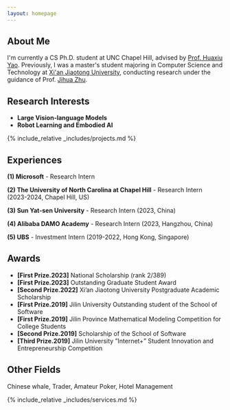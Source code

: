 ```yaml
---
layout: homepage
---
```


## About Me

I'm currently a CS Ph.D. student at UNC Chapel Hill, advised by <a href="https://www.huaxiuyao.io/"  target="_blank">Prof. Huaxiu Yao</a>. Previously, I was a master's student majoring in Computer Science and Technology at <a href="https://www.xjtu.edu.cn/" target="_blank">Xi'an Jiaotong University</a>, conducting research under the guidance of Prof. <a href="https://scholar.google.com.hk/citations?hl=zh-CN&user=JcN97sQAAAAJ" target="_blank">Jihua Zhu</a>.


## Research Interests
- **Large Vision-language Models**
- **Robot Learning and Embodied AI**


<!-- {% include_relative _includes/publications.md %} -->

{% include_relative _includes/projects.md %}

## Experiences

**(1) Microsoft** - Research Intern

**(2) The University of North Carolina at Chapel Hill** - Research Intern (2023-2024, Chapel Hill, US)

**(3) Sun Yat-sen University** - Research Intern (2023, China)

**(4) Alibaba DAMO Academy** - Research Intern (2023, Hangzhou, China)

**(5) UBS** - Investment Intern (2019-2022, Hong Kong, Singapore)

## Awards
- **[First Prize.2023]** National Scholarship (rank 2/389)
- **[First Prize.2023]** Outstanding Graduate Student Award
- **[Second Prize.2022]** Xi’an Jiaotong University Postgraduate Academic Scholarship
- **[First Prize.2019]** Jilin University Outstanding student of the School of Software
- **[First Prize.2019]** Jilin Province Mathematical Modeling Competition for College Students
- **[Second Prize.2019]** Scholarship of the School of Software
- **[Third Prize.2019]** Jilin University ”Internet+” Student Innovation and Entrepreneurship Competition

## Other Fields
Chinese whale, Trader, Amateur Poker, Hotel Management



{% include_relative _includes/services.md %}

<script type='text/javascript' id='clustrmaps' src='//cdn.clustrmaps.com/map_v2.js?cl=ffffff&w=a&t=tt&d=YNvCKtA5GfPs5H6zx8P-g78lz50AlrmzY1SJtdhwIt4'></script>
